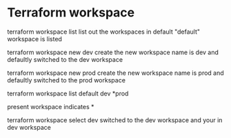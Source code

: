 # Terraform workspace

terraform workspace list 
list out the workspaces in default "default" workspace is listed

terraform workspace new dev
create the new workspace name is dev and defaultly switched to the dev workspace

terraform workspace new prod
create the new workspace name is prod and defaultly switched to the prod workspace

terraform workspace list
default
dev
*prod

present workspace indicates * 

terraform workspace select dev
switched to the dev workspace and your in dev workspace

